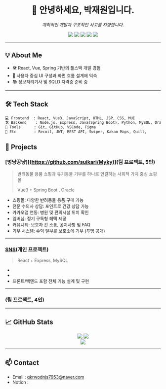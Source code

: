 <h1 align="center">👋 안녕하세요, 박재원입니다.</h1>
<p align="center"><i>계획적인 개발과 구조적인 사고를 지향합니다.</i></p>

<p align="center">
  <img src="https://img.shields.io/badge/React-61DAFB?style=for-the-badge&logo=react&logoColor=black"/>
  <img src="https://img.shields.io/badge/Vue.js-4FC08D?style=for-the-badge&logo=vue.js&logoColor=white"/>
  <img src="https://img.shields.io/badge/SpringBoot-6DB33F?style=for-the-badge&logo=springboot&logoColor=white"/>
  <img src="https://img.shields.io/badge/Node.js-339933?style=for-the-badge&logo=node.js&logoColor=white"/>
  <img src="https://img.shields.io/badge/MySQL-4479A1?style=for-the-badge&logo=mysql&logoColor=white"/>
</p>

---

## 💡 About Me

- 🛠 React, Vue, Spring 기반의 풀스택 개발 경험  
- 🎨 사용자 중심 UI 구성과 화면 흐름 설계에 익숙  
- 📚 정보처리기사 및 SQLD 자격증 준비 중

---

## 🛠 Tech Stack

```txt
💻 Frontend  : React, Vue3, JavaScript, HTML, JSP, CSS, MUI  
🛠 Backend    : Node.js, Express, Java(Spring Boot), Python, MySQL, Oracle  
🧰 Tools      : Git, GitHub, VSCode, Figma  
🔐 Etc        : Recoil, JWT, REST API, Swiper, Kakao Maps, Quill,
```

## 📌 Projects

### [멍냥꽁냥][(https://github.com/suikari/Myky)](팀 프로젝트, 5인)
> 반려동물 용품 쇼핑과 유기동물 기부를 하나로 연결하는 사회적 가치 중심 쇼핑몰
> 
> Vue3 + Spring Boot , Oracle

- 쇼핑몰: 다양한 반려동물 용품 구매 가능
- 전문 수의사 상담: 포인트로 건강 상담 가능
- 카카오맵 연동: 병원 및 편의시설 위치 확인
- 멤버십: 정기 구독형 혜택 제공
- 커뮤니티: 보호자 간 소통, 공지사항 및 FAQ
- 기부 시스템: 수익 일부를 보호소에 기부 (투명 공개)

---

### [SNS](https://github.com/latte28/react_project)(개인 프로젝트)
> 
> React + Express, MySQL

- 
- 
- 프론트/백엔드 포함 전체 기능 설계 및 구현

---
### []()(팀 프로젝트, 4인)



---

## 📈 GitHub Stats

<p align="center">
  <img src="https://github-readme-stats.vercel.app/api?username=latte28&show_icons=true&theme=default"/>
  <img src="https://github-readme-stats.vercel.app/api/top-langs/?username=latte28&layout=compact"/>
  <br/>
  <img src="https://github-readme-streak-stats.herokuapp.com?user=latte28"/>
</p>


---

## 📫 Contact

- Email : qkrwodnjs7953@naver.com
- Notion : 
